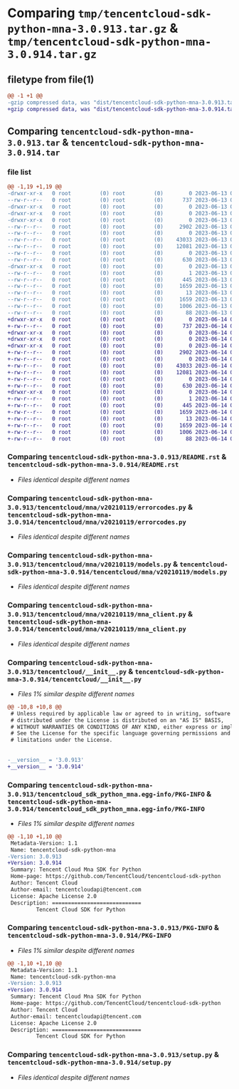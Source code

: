 # Comparing `tmp/tencentcloud-sdk-python-mna-3.0.913.tar.gz` & `tmp/tencentcloud-sdk-python-mna-3.0.914.tar.gz`

## filetype from file(1)

```diff
@@ -1 +1 @@
-gzip compressed data, was "dist/tencentcloud-sdk-python-mna-3.0.913.tar", last modified: Tue Jun 13 02:15:06 2023, max compression
+gzip compressed data, was "dist/tencentcloud-sdk-python-mna-3.0.914.tar", last modified: Wed Jun 14 00:30:11 2023, max compression
```

## Comparing `tencentcloud-sdk-python-mna-3.0.913.tar` & `tencentcloud-sdk-python-mna-3.0.914.tar`

### file list

```diff
@@ -1,19 +1,19 @@
-drwxr-xr-x   0 root         (0) root         (0)        0 2023-06-13 02:15:06.000000 tencentcloud-sdk-python-mna-3.0.913/
--rw-r--r--   0 root         (0) root         (0)      737 2023-06-13 02:15:06.000000 tencentcloud-sdk-python-mna-3.0.913/README.rst
-drwxr-xr-x   0 root         (0) root         (0)        0 2023-06-13 02:15:06.000000 tencentcloud-sdk-python-mna-3.0.913/tencentcloud/
-drwxr-xr-x   0 root         (0) root         (0)        0 2023-06-13 02:15:06.000000 tencentcloud-sdk-python-mna-3.0.913/tencentcloud/mna/
-drwxr-xr-x   0 root         (0) root         (0)        0 2023-06-13 02:15:06.000000 tencentcloud-sdk-python-mna-3.0.913/tencentcloud/mna/v20210119/
--rw-r--r--   0 root         (0) root         (0)     2902 2023-06-13 02:15:06.000000 tencentcloud-sdk-python-mna-3.0.913/tencentcloud/mna/v20210119/errorcodes.py
--rw-r--r--   0 root         (0) root         (0)        0 2023-06-13 02:15:06.000000 tencentcloud-sdk-python-mna-3.0.913/tencentcloud/mna/v20210119/__init__.py
--rw-r--r--   0 root         (0) root         (0)    43033 2023-06-13 02:15:06.000000 tencentcloud-sdk-python-mna-3.0.913/tencentcloud/mna/v20210119/models.py
--rw-r--r--   0 root         (0) root         (0)    12081 2023-06-13 02:15:06.000000 tencentcloud-sdk-python-mna-3.0.913/tencentcloud/mna/v20210119/mna_client.py
--rw-r--r--   0 root         (0) root         (0)        0 2023-06-13 02:15:06.000000 tencentcloud-sdk-python-mna-3.0.913/tencentcloud/mna/__init__.py
--rw-r--r--   0 root         (0) root         (0)      630 2023-06-13 02:15:06.000000 tencentcloud-sdk-python-mna-3.0.913/tencentcloud/__init__.py
-drwxr-xr-x   0 root         (0) root         (0)        0 2023-06-13 02:15:06.000000 tencentcloud-sdk-python-mna-3.0.913/tencentcloud_sdk_python_mna.egg-info/
--rw-r--r--   0 root         (0) root         (0)        1 2023-06-13 02:15:06.000000 tencentcloud-sdk-python-mna-3.0.913/tencentcloud_sdk_python_mna.egg-info/dependency_links.txt
--rw-r--r--   0 root         (0) root         (0)      445 2023-06-13 02:15:06.000000 tencentcloud-sdk-python-mna-3.0.913/tencentcloud_sdk_python_mna.egg-info/SOURCES.txt
--rw-r--r--   0 root         (0) root         (0)     1659 2023-06-13 02:15:06.000000 tencentcloud-sdk-python-mna-3.0.913/tencentcloud_sdk_python_mna.egg-info/PKG-INFO
--rw-r--r--   0 root         (0) root         (0)       13 2023-06-13 02:15:06.000000 tencentcloud-sdk-python-mna-3.0.913/tencentcloud_sdk_python_mna.egg-info/top_level.txt
--rw-r--r--   0 root         (0) root         (0)     1659 2023-06-13 02:15:06.000000 tencentcloud-sdk-python-mna-3.0.913/PKG-INFO
--rw-r--r--   0 root         (0) root         (0)     1006 2023-06-13 02:15:06.000000 tencentcloud-sdk-python-mna-3.0.913/setup.py
--rw-r--r--   0 root         (0) root         (0)       88 2023-06-13 02:15:06.000000 tencentcloud-sdk-python-mna-3.0.913/setup.cfg
+drwxr-xr-x   0 root         (0) root         (0)        0 2023-06-14 00:30:11.000000 tencentcloud-sdk-python-mna-3.0.914/
+-rw-r--r--   0 root         (0) root         (0)      737 2023-06-14 00:30:11.000000 tencentcloud-sdk-python-mna-3.0.914/README.rst
+drwxr-xr-x   0 root         (0) root         (0)        0 2023-06-14 00:30:11.000000 tencentcloud-sdk-python-mna-3.0.914/tencentcloud/
+drwxr-xr-x   0 root         (0) root         (0)        0 2023-06-14 00:30:11.000000 tencentcloud-sdk-python-mna-3.0.914/tencentcloud/mna/
+drwxr-xr-x   0 root         (0) root         (0)        0 2023-06-14 00:30:11.000000 tencentcloud-sdk-python-mna-3.0.914/tencentcloud/mna/v20210119/
+-rw-r--r--   0 root         (0) root         (0)     2902 2023-06-14 00:30:11.000000 tencentcloud-sdk-python-mna-3.0.914/tencentcloud/mna/v20210119/errorcodes.py
+-rw-r--r--   0 root         (0) root         (0)        0 2023-06-14 00:30:11.000000 tencentcloud-sdk-python-mna-3.0.914/tencentcloud/mna/v20210119/__init__.py
+-rw-r--r--   0 root         (0) root         (0)    43033 2023-06-14 00:30:11.000000 tencentcloud-sdk-python-mna-3.0.914/tencentcloud/mna/v20210119/models.py
+-rw-r--r--   0 root         (0) root         (0)    12081 2023-06-14 00:30:11.000000 tencentcloud-sdk-python-mna-3.0.914/tencentcloud/mna/v20210119/mna_client.py
+-rw-r--r--   0 root         (0) root         (0)        0 2023-06-14 00:30:11.000000 tencentcloud-sdk-python-mna-3.0.914/tencentcloud/mna/__init__.py
+-rw-r--r--   0 root         (0) root         (0)      630 2023-06-14 00:30:11.000000 tencentcloud-sdk-python-mna-3.0.914/tencentcloud/__init__.py
+drwxr-xr-x   0 root         (0) root         (0)        0 2023-06-14 00:30:11.000000 tencentcloud-sdk-python-mna-3.0.914/tencentcloud_sdk_python_mna.egg-info/
+-rw-r--r--   0 root         (0) root         (0)        1 2023-06-14 00:30:11.000000 tencentcloud-sdk-python-mna-3.0.914/tencentcloud_sdk_python_mna.egg-info/dependency_links.txt
+-rw-r--r--   0 root         (0) root         (0)      445 2023-06-14 00:30:11.000000 tencentcloud-sdk-python-mna-3.0.914/tencentcloud_sdk_python_mna.egg-info/SOURCES.txt
+-rw-r--r--   0 root         (0) root         (0)     1659 2023-06-14 00:30:11.000000 tencentcloud-sdk-python-mna-3.0.914/tencentcloud_sdk_python_mna.egg-info/PKG-INFO
+-rw-r--r--   0 root         (0) root         (0)       13 2023-06-14 00:30:11.000000 tencentcloud-sdk-python-mna-3.0.914/tencentcloud_sdk_python_mna.egg-info/top_level.txt
+-rw-r--r--   0 root         (0) root         (0)     1659 2023-06-14 00:30:11.000000 tencentcloud-sdk-python-mna-3.0.914/PKG-INFO
+-rw-r--r--   0 root         (0) root         (0)     1006 2023-06-14 00:30:11.000000 tencentcloud-sdk-python-mna-3.0.914/setup.py
+-rw-r--r--   0 root         (0) root         (0)       88 2023-06-14 00:30:11.000000 tencentcloud-sdk-python-mna-3.0.914/setup.cfg
```

### Comparing `tencentcloud-sdk-python-mna-3.0.913/README.rst` & `tencentcloud-sdk-python-mna-3.0.914/README.rst`

 * *Files identical despite different names*

### Comparing `tencentcloud-sdk-python-mna-3.0.913/tencentcloud/mna/v20210119/errorcodes.py` & `tencentcloud-sdk-python-mna-3.0.914/tencentcloud/mna/v20210119/errorcodes.py`

 * *Files identical despite different names*

### Comparing `tencentcloud-sdk-python-mna-3.0.913/tencentcloud/mna/v20210119/models.py` & `tencentcloud-sdk-python-mna-3.0.914/tencentcloud/mna/v20210119/models.py`

 * *Files identical despite different names*

### Comparing `tencentcloud-sdk-python-mna-3.0.913/tencentcloud/mna/v20210119/mna_client.py` & `tencentcloud-sdk-python-mna-3.0.914/tencentcloud/mna/v20210119/mna_client.py`

 * *Files identical despite different names*

### Comparing `tencentcloud-sdk-python-mna-3.0.913/tencentcloud/__init__.py` & `tencentcloud-sdk-python-mna-3.0.914/tencentcloud/__init__.py`

 * *Files 1% similar despite different names*

```diff
@@ -10,8 +10,8 @@
 # Unless required by applicable law or agreed to in writing, software
 # distributed under the License is distributed on an "AS IS" BASIS,
 # WITHOUT WARRANTIES OR CONDITIONS OF ANY KIND, either express or implied.
 # See the License for the specific language governing permissions and
 # limitations under the License.
 
 
-__version__ = '3.0.913'
+__version__ = '3.0.914'
```

### Comparing `tencentcloud-sdk-python-mna-3.0.913/tencentcloud_sdk_python_mna.egg-info/PKG-INFO` & `tencentcloud-sdk-python-mna-3.0.914/tencentcloud_sdk_python_mna.egg-info/PKG-INFO`

 * *Files 1% similar despite different names*

```diff
@@ -1,10 +1,10 @@
 Metadata-Version: 1.1
 Name: tencentcloud-sdk-python-mna
-Version: 3.0.913
+Version: 3.0.914
 Summary: Tencent Cloud Mna SDK for Python
 Home-page: https://github.com/TencentCloud/tencentcloud-sdk-python
 Author: Tencent Cloud
 Author-email: tencentcloudapi@tencent.com
 License: Apache License 2.0
 Description: ============================
         Tencent Cloud SDK for Python
```

### Comparing `tencentcloud-sdk-python-mna-3.0.913/PKG-INFO` & `tencentcloud-sdk-python-mna-3.0.914/PKG-INFO`

 * *Files 1% similar despite different names*

```diff
@@ -1,10 +1,10 @@
 Metadata-Version: 1.1
 Name: tencentcloud-sdk-python-mna
-Version: 3.0.913
+Version: 3.0.914
 Summary: Tencent Cloud Mna SDK for Python
 Home-page: https://github.com/TencentCloud/tencentcloud-sdk-python
 Author: Tencent Cloud
 Author-email: tencentcloudapi@tencent.com
 License: Apache License 2.0
 Description: ============================
         Tencent Cloud SDK for Python
```

### Comparing `tencentcloud-sdk-python-mna-3.0.913/setup.py` & `tencentcloud-sdk-python-mna-3.0.914/setup.py`

 * *Files identical despite different names*

